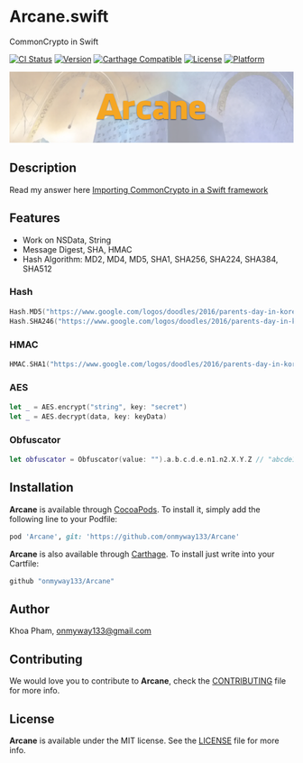 # Arcane.swift
CommonCrypto in Swift

[![CI Status](http://img.shields.io/travis/onmyway133/Arcane.svg?style=flat)](https://travis-ci.org/onmyway133/Arcane)
[![Version](https://img.shields.io/cocoapods/v/Arcane.svg?style=flat)](http://cocoadocs.org/docsets/Arcane)
[![Carthage Compatible](https://img.shields.io/badge/Carthage-compatible-4BC51D.svg?style=flat)](https://github.com/Carthage/Carthage)
[![License](https://img.shields.io/cocoapods/l/Arcane.svg?style=flat)](http://cocoadocs.org/docsets/Arcane)
[![Platform](https://img.shields.io/cocoapods/p/Arcane.svg?style=flat)](http://cocoadocs.org/docsets/Arcane)

![](Screenshots/Banner.png)

## Description

Read my answer here [Importing CommonCrypto in a Swift framework](http://stackoverflow.com/a/37125785/1418457)

## Features

- Work on NSData, String
- Message Digest, SHA, HMAC
- Hash Algorithm: MD2, MD4, MD5, SHA1, SHA256, SHA224, SHA384, SHA512

### Hash

```swift
Hash.MD5("https://www.google.com/logos/doodles/2016/parents-day-in-korea-5757703554072576-hp2x.jpg") // 0dfb10e8d2ae771b3b3ed4544139644e
Hash.SHA246("https://www.google.com/logos/doodles/2016/parents-day-in-korea-5757703554072576-hp2x.jpg") // cb051d58a60b9581ff4c7ba63da07f9170f61bfbebab4a39898432ec970c3754
```

### HMAC

```swift
HMAC.SHA1("https://www.google.com/logos/doodles/2016/parents-day-in-korea-5757703554072576-hp2x.jpg", key: "google") // 5f4474c8872d73c1490241ab015f6c672c6dcdc8
```

### AES

```swift
let _ = AES.encrypt("string", key: "secret")
let _ = AES.decrypt(data, key: keyData)
```

### Obfuscator

```swift
let obfuscator = Obfuscator(value: "").a.b.c.d.e.n1.n2.X.Y.Z // "abcde12XYZ"
```

## Installation

**Arcane** is available through [CocoaPods](http://cocoapods.org). To install
it, simply add the following line to your Podfile:

```ruby
pod 'Arcane', git: 'https://github.com/onmyway133/Arcane'
```

**Arcane** is also available through [Carthage](https://github.com/Carthage/Carthage).
To install just write into your Cartfile:

```ruby
github "onmyway133/Arcane"
```

## Author

Khoa Pham, onmyway133@gmail.com

## Contributing

We would love you to contribute to **Arcane**, check the [CONTRIBUTING](https://github.com/onmyway133/Arcane/blob/master/CONTRIBUTING.md) file for more info.

## License

**Arcane** is available under the MIT license. See the [LICENSE](https://github.com/onmyway133/Arcane/blob/master/LICENSE.md) file for more info.
